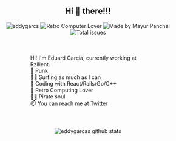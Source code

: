 
<!--
**eddygarcas/eddygarcas** is a ✨ _special_ ✨ repository because its `README.md` (this file) appears on your GitHub profile.

Here are some ideas to get you started:

- 🔭 I’m currently working on ...
- 🌱 I’m currently learning ...
- 👯 I’m looking to collaborate on ...
- 🤔 I’m looking for help with ...
- 💬 Ask me about ...
- 📫 How to reach me: ...
- 😄 Pronouns: ...
- ⚡ Fun fact: ...
-->
<center>
<h2>Hi 👋 there!!! </h2>
<p> 
<img src="https://komarev.com/ghpvc/?username=eddygarcas" alt="eddygarcs" />
<img src='https://img.shields.io/badge/Retro%20Computer-%F0%9F%92%99-brightgreen' alt='Retro Computer Lover'> 
<img src='https://img.shields.io/badge/Works%20at-%20Rzilient-important' alt='Made by Mayur Panchal'/>
<img src='https://img.shields.io/github/issues/eddygarcas/eddygarcas' alt='Total issues'/>
</p>

<p align='left' class='intro' style='margin: 50px 100px;'>
 Hi! I'm Eduard Garcia, currently working at Rzilient.<br>
 📢 Punk<br>
 🏄‍♂️ Surfing as much as I can<br>
 💎 Coding with React/Rails/Go/C++<br>
 💾 Retro Computing Lover<br>
 🏴‍☠️ Pirate soul<br>
 📫 You can reach me at <a href="https://twitter.com/egarciacastello">Twitter</a>
 </p>

<p align="center"> 
<img src='https://github-readme-stats.vercel.app/api?username=eddygarcas&count_private=true&show_icons=true&bg_color=#000&theme=cobalt' alt='eddygarcas github stats' />
</p>
